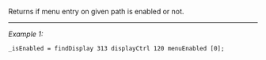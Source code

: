 Returns if menu entry on given path is enabled or not.


---
*Example 1:*
```sqf
_isEnabled = findDisplay 313 displayCtrl 120 menuEnabled [0];
```
